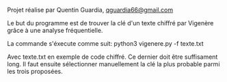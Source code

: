 Projet réalise par Quentin Guardia, qguardia66@gmail.com

Le but du programme est de trouver la clé d'un texte chiffré par Vigenère grâce à une analyse fréquentielle.

La commande s'éxecute comme suit:
python3 vigenere.py -f texte.txt

Avec texte.txt en exemple de code chiffré. Ce dernier doit être suffisament long. Il faut ensuite sélectionner manuellement la clé la plus probable parmi les trois proposées.
